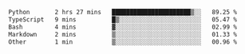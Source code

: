 <!--START_SECTION:waka-->

```txt
Python       2 hrs 27 mins   ██████████████████████▒░░   89.25 %
TypeScript   9 mins          █▒░░░░░░░░░░░░░░░░░░░░░░░   05.47 %
Bash         4 mins          ▓░░░░░░░░░░░░░░░░░░░░░░░░   02.99 %
Markdown     2 mins          ▒░░░░░░░░░░░░░░░░░░░░░░░░   01.33 %
Other        1 min           ▒░░░░░░░░░░░░░░░░░░░░░░░░   00.96 %
```

<!--END_SECTION:waka--> 
 
